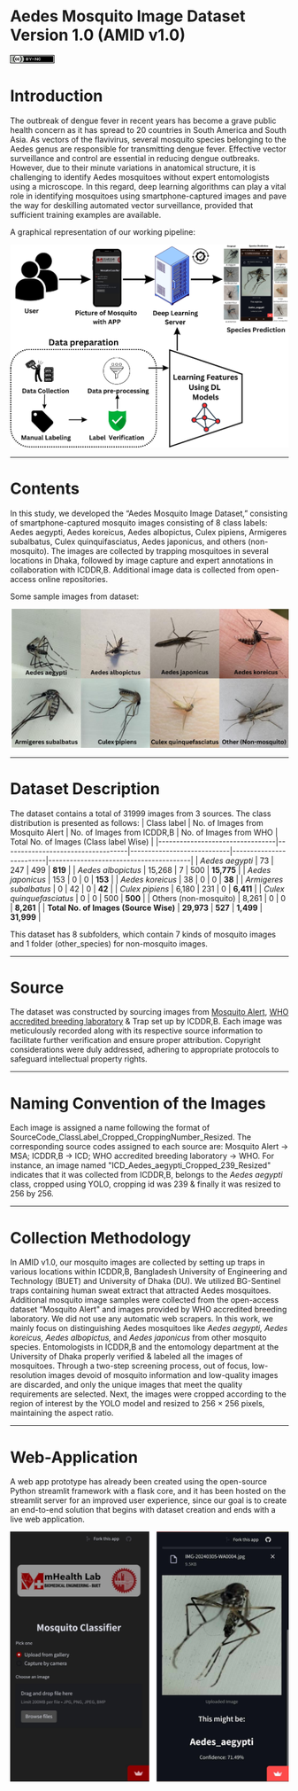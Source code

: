 # Aedes Mosquito Image Dataset Version 1.0 (AMID v1.0)

![License](cc.png)

# Introduction

The outbreak of dengue fever in recent years has become a grave public health concern as it has spread to 20 countries in South America and South Asia. As vectors of the flavivirus, several mosquito species belonging to the Aedes genus are responsible for transmitting dengue fever. Effective vector surveillance and control are essential in reducing dengue outbreaks. However, due to their minute variations in anatomical structure, it is challenging to identify Aedes mosquitoes without expert entomologists using a microscope. In this regard, deep learning algorithms can play a vital role in identifying mosquitoes using smartphone-captured images and pave the way for deskilling automated vector surveillance, provided that sufficient training examples are available. 

A graphical representation of our working pipeline: <br />

![Working pipleine](workflow.png)

* * *

# Contents

In this study, we developed the “Aedes Mosquito Image Dataset,” consisting of smartphone-captured mosquito images consisting of 8 class labels: Aedes aegypti, Aedes koreicus, Aedes albopictus, Culex pipiens, Armigeres subalbatus, Culex quinquifasciatus, Aedes japonicus, and others (non-mosquito). The images are collected by trapping mosquitoes in several locations in Dhaka, followed by image capture and expert annotations in collaboration with ICDDR,B. Additional image data is collected from open-access online repositories. 

Some sample images from dataset: <br />

![Sample Images](sampleimages.png)

* * *

# Dataset Description

The dataset contains a total of 31999 images from 3 sources. The class distribution is presented as follows:
| Class label                     | No. of Images from Mosquito Alert | No. of Images from ICDDR,B | No. of Images from WHO | Total No. of Images (Class label Wise) |
|---------------------------------|-----------------------------------|----------------------------|-------------------------|----------------------------------------|
| *Aedes aegypti*                   | 73                                | 247                        | 499                     | **819**                                    |
| *Aedes albopictus*                | 15,268                            | 7                          | 500                     | **15,775**                                 |
| *Aedes japonicus*                 | 153                               | 0                          | 0                       | **153**                                    |
| *Aedes koreicus*                  | 38                                | 0                          | 0                       | **38**                                     |
| *Armigeres subalbatus*            | 0                                 | 42                         | 0                       | **42**                                     |
| *Culex pipiens*                   | 6,180                             | 231                        | 0                       | **6,411**                                  |
| *Culex quinquefasciatus*          | 0                                 | 0                          | 500                     | **500**                                    |
| Others (non-mosquito)           | 8,261                             | 0                          | 0                       | **8,261**                                  |
| **Total No. of Images (Source Wise)** | **29,973**                       | **527**                    | **1,499**               | **31,999**                             |


This dataset has 8 subfolders, which contain 7 kinds of mosquito images and 1 folder (other_species) for non-mosquito images.

* * *

# Source

The dataset was constructed by sourcing images from [Mosquito Alert](https://www.mosquitoalert.com/en/mosquito-images-dataset/), [WHO accredited breeding laboratory](https://data.mendeley.com/datasets/zw4p9kj6nt/2) & Trap set up by ICDDR,B. Each image was meticulously recorded along with its respective source information to facilitate further verification and ensure proper attribution. Copyright considerations were duly addressed, adhering to appropriate protocols to safeguard intellectual property rights.

* * *

# Naming Convention of the Images

Each image is assigned a name following the format of SourceCode_ClassLabel_Cropped_CroppingNumber_Resized. The corresponding source codes assigned to each source are: Mosquito Alert -&gt; MSA; ICDDR,B -&gt; ICD; WHO accredited breeding laboratory -&gt; WHO. For instance, an image named "ICD_Aedes_aegypti_Cropped_239_Resized" indicates that it was collected from ICDDR,B, belongs to the *Aedes aegypti* class, cropped using YOLO, cropping id was 239 & finally it was resized to 256 by 256.

* * *

# Collection Methodology

In AMID v1.0, our mosquito images are collected by setting up traps in various locations within ICDDR,B, Bangladesh University of Engineering and Technology (BUET) and University of Dhaka (DU). We utilized BG-Sentinel traps containing human sweat extract that attracted Aedes mosquitoes. Additional mosquito image samples were collected from the open-access dataset “Mosquito Alert" and images provided by WHO accredited breeding laboratory. We did not use any automatic web scrapers. In this work, we mainly focus on distinguishing Aedes mosquitoes like *Aedes aegypti, Aedes koreicus, Aedes albopictus,* and *Aedes japonicus* from other mosquito species. Entomologists in ICDDR,B and the entomology department at the University of Dhaka properly verified & labeled all the images of mosquitoes. Through a two-step screening process, out of focus, low-resolution images devoid of mosquito information and low-quality images are discarded, and only the unique images that meet the quality requirements are selected. Next, the images were cropped according to the region of interest by the YOLO model and resized to 256 × 256 pixels, maintaining the aspect ratio. 

* * *

# Web-Application

A web app prototype has already been created using the open-source Python streamlit framework with a flask core, and it has been hosted on the streamlit server for an improved user experience, since our goal is to create an end-to-end solution that begins with dataset creation and ends with a live web application. 

![web app](webapp.png)
